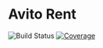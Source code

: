 # Avito Rent

![Build Status](https://github.com/delapaska/avito-rent/actions/workflows/ci.yml/badge.svg)
[![Coverage](https://codecov.io/gh/delapaska/avito-rent/branch/main/graph/badge.svg)](https://codecov.io/gh/delapaska/avito-rent)